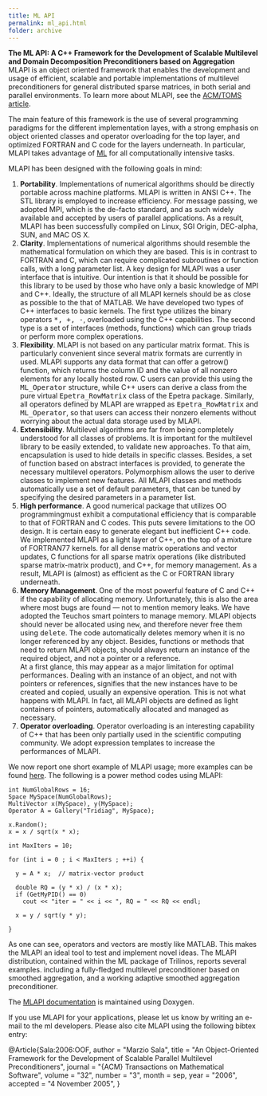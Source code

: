 ```yaml
---
title: ML API
permalink: ml_api.html
folder: archive
---
```


**The ML API: A C++ Framework for the Development of Scalable Multilevel and Domain Decomposition Preconditioners based on Aggregation**  
MLAPI is an object oriented framework that enables the development and usage of efficient, scalable and portable implementations of multilevel preconditioners for general distributed sparse matrices, in both serial and parallel environments. To learn more about MLAPI, see the [ACM/TOMS article](http://dx.doi.org/10.1145/1163641.1163643).

The main feature of this framework is the use of several programming paradigms for the different implementation layes, with a strong emphasis on object oriented classes and operator overloading for the top layer, and optimized FORTRAN and C code for the layers underneath. In particular, MLAPI takes advantage of [ML](ml.html) for all computationally intensive tasks.

MLAPI has been designed with the following goals in mind:

1.  **Portability**. Implementations of numerical algorithms should be directly portable across machine platforms. MLAPI is written in ANSI C++. The STL library is employed to increase efficiency. For message passing, we adopted MPI, which is the de-facto standard, and as such widely available and accepted by users of parallel applications. As a result, MLAPI has been successfully compiled on Linux, SGI Origin, DEC-alpha, SUN, and MAC OS X.
2.  **Clarity**. Implementations of numerical algorithms should resemble the mathematical formulation on which they are based. This is in contrast to FORTRAN and C, which can require complicated subroutines or function calls, with a long parameter list. A key design for MLAPI was a user interface that is intuitive. Our intention is that it should be possible for this library to be used by those who have only a basic knowledge of MPI and C++. Ideally, the structure of all MLAPI kernels should be as close as possible to the that of MATLAB. We have developed two types of C++ interfaces to basic kernels. The first type utilizes the binary operators <tt>*, +, -</tt>, overloaded using the C++ capabilities. The second type is a set of interfaces (methods, functions) which can group triads or perform more complex operations.
3.  **Flexibility**. MLAPI is not based on any particular matrix format. This is particularly convenient since several matrix formats are currently in used. MLAPI supports any data format that can offer a getrow() function, which returns the column ID and the value of all nonzero elements for any locally hosted row. C users can provide this using the <tt>ML_Operator</tt> structure, while C++ users can derive a class from the pure virtual <tt>Epetra_RowMatrix</tt> class of the Epetra package. Similarly, all operators defined by MLAPI are wrapped as <tt>Epetra_RowMatrix</tt> and <tt>ML_Operator</tt>, so that users can access their nonzero elements without worrying about the actual data storage used by MLAPI.
4.  **Extensibility**. Multilevel algorithms are far from being completely understood for all classes of problems. It is important for the multilevel library to be easily extended, to validate new approaches. To that aim, encapsulation is used to hide details in specific classes. Besides, a set of function based on abstract interfaces is provided, to generate the necessary multilevel operators. Polymorphism allows the user to derive classes to implement new features. All MLAPI classes and methods automatically use a set of default parameters, that can be tuned by specifying the desired parameters in a parameter list.
5.  **High performance**. A good numerical package that utilizes OO programmingmust exhibit a computational efficiency that is comparable to that of FORTRAN and C codes. This puts severe limitations to the OO design. It is certain easy to generate elegant but inefficient C++ code. We implemented MLAPI as a light layer of C++, on the top of a mixture of FORTRAN77 kernels. for all dense matrix operations and vector updates, C functions for all sparse matrix operations (like distributed sparse matrix-matrix product), and C++, for memory management. As a result, MLAPI is (almost) as efficient as the C or FORTRAN library underneath.
6.  **Memory Management**. One of the most powerful feature of C and C++ if the capability of allocating memory. Unfortunately, this is also the area where most bugs are found — not to mention memory leaks. We have adopted the Teuchos smart pointers to manage memory. MLAPI objects should never be allocated using <tt>new</tt>, and therefore never free them using <tt>delete</tt>. The code automatically deletes memory when it is no longer referenced by any object. Besides, functions or methods that need to return MLAPI objects, should always return an instance of the required object, and not a pointer or a reference.  
    At a first glance, this may appear as a major limitation for optimal performances. Dealing with an instance of an object, and not with pointers or references, signifies that the new instances have to be created and copied, usually an expensive operation. This is not what happens with MLAPI. In fact, all MLAPI objects are defined as light containers of pointers, automatically allocated and managed as necessary.
7.  **Operator overloading**. Operator overloading is an interesting capability of C++ that has been only partially used in the scientific computing community. We adopt expression templates to increase the performances of MLAPI.

We now report one short example of MLAPI usage; more examples can be found [here](docs/dev//ml/index.html). The following is a power method codes using MLAPI:
   
    int NumGlobalRows = 16;
    Space MySpace(NumGlobalRows);
    MultiVector x(MySpace), y(MySpace);
    Operator A = Gallery("Tridiag", MySpace);

    x.Random();
    x = x / sqrt(x * x);

    int MaxIters = 10;

    for (int i = 0 ; i < MaxIters ; ++i) {

      y = A * x;  // matrix-vector product

      double RQ = (y * x) / (x * x);
      if (GetMyPID() == 0)
        cout << "iter = " << i << ", RQ = " << RQ << endl;

      x = y / sqrt(y * y);

    }

As one can see, operators and vectors are mostly like MATLAB. This makes the MLAPI an ideal tool to test and implement novel ideas. The MLAPI distribution, contained within the ML package of Trilinos, reports several examples. including a fully-fledged multilevel preconditioner based on smoothed aggregation, and a working adaptive smoothed aggregation preconditioner.

The [MLAPI documentation](docs/dev//ml/index.html) is maintained using Doxygen.

If you use MLAPI for your applications, please let us know by writing an e-mail to the ml developers. Please also cite MLAPI using the following bibtex entry:

@Article{Sala:2006:OOF,
  author =       "Marzio Sala",
  title =        "An Object-Oriented Framework for the Development of Scalable Parallel Multilevel Preconditioners",
  journal =      "{ACM} Transactions on Mathematical Software",
  volume =       "32",
  number =       "3",
  month =        sep,
  year =         "2006",
  accepted =     "4 November 2005",
}
